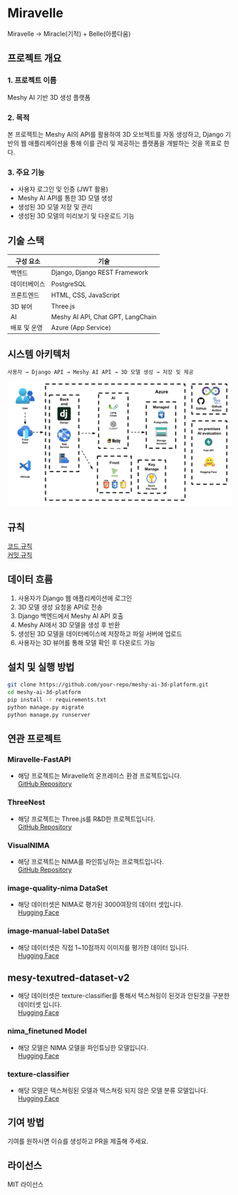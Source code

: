 # Miravelle
Miravelle → Miracle(기적) + Belle(아름다움)

## 프로젝트 개요

### 1. 프로젝트 이름
Meshy AI 기반 3D 생성 플랫폼

### 2. 목적
본 프로젝트는 Meshy AI의 API를 활용하여 3D 오브젝트를 자동 생성하고, Django 기반의 웹 애플리케이션을 통해 이를 관리 및 제공하는 플랫폼을 개발하는 것을 목표로 한다.

### 3. 주요 기능
- 사용자 로그인 및 인증 (JWT 활용)
- Meshy AI API를 통한 3D 모델 생성
- 생성된 3D 모델 저장 및 관리
- 생성된 3D 모델의 미리보기 및 다운로드 기능

## 기술 스택
| 구성 요소        | 기술 |
|----------------|------|
| 백엔드         | Django, Django REST Framework |
| 데이터베이스   | PostgreSQL |
| 프론트엔드     | HTML, CSS, JavaScript |
| 3D 뷰어       | Three.js |
| AI      | Meshy AI API, Chat GPT, LangChain |
| 배포 및 운영   | Azure (App Service) |

## 시스템 아키텍처
```
사용자 → Django API → Meshy AI API → 3D 모델 생성 → 저장 및 제공
```
![시스템 아키텍쳐](Docs/images/Architecture.png)

## 규칙
[코드 규칙](Docs/docs/code_convention.md)       
[커밋 규칙](Docs/docs/commit_rule.md)     

## 데이터 흐름
1. 사용자가 Django 웹 애플리케이션에 로그인
2. 3D 모델 생성 요청을 API로 전송
3. Django 백엔드에서 Meshy AI API 호출
4. Meshy AI에서 3D 모델을 생성 후 반환
5. 생성된 3D 모델을 데이터베이스에 저장하고 파일 서버에 업로드
6. 사용자는 3D 뷰어를 통해 모델 확인 후 다운로드 가능

## 설치 및 실행 방법
```bash
git clone https://github.com/your-repo/meshy-ai-3d-platform.git
cd meshy-ai-3d-platform
pip install -r requirements.txt
python manage.py migrate
python manage.py runserver
```

## 연관 프로젝트
### **Miravelle-FastAPI**    
- 해당 프로젝트는 Miravelle의 온프레미스 환경 프로젝트입니다.       
[GitHub Repository](https://github.com/eungyukm/Miravelle-FastAPI)     

### **ThreeNest**    
- 해당 프로젝트는 Three.js를 R&D한 프로젝트입니다.        
[GitHub Repository](https://github.com/eungyukm/ThreeNest)    

### **VisualNIMA**
- 해당 프로젝트는 NIMA를 파인튜닝하는 프로젝트입니다.        
[GitHub Repository](https://github.com/eungyukm/VisualNIMA.git)

### **image-quality-nima DataSet**
- 해당 데이터셋은 NIMA로 평가된 3000여장의 데이터 셋입니다.          
[Hugging Face](https://huggingface.co/datasets/eungyukm/image-quality-nima)

### **image-manual-label DataSet**
- 해당 데이터셋은 직접 1~10점까지 이미지를 평가한 데이터 입니다.        
[Hugging Face](https://huggingface.co/datasets/eungyukm/image-manual-label)

## **mesy-texutred-dataset-v2**
- 해당 데이터셋은 texture-classifier를 통해서 텍스쳐링이 된것과 안된것을 구분한 데이터셋 입니다.          
[Hugging Face](https://huggingface.co/datasets/suhyon/meshy-textured-dataset-v2) 

### **nima_finetuned Model**
- 해당 모델은 NIMA 모델을 파인튜닝한 모델입니다.      
[Hugging Face](https://huggingface.co/eungyukm/nima_finetuned)

### **texture-classifier**
- 해당 모델은 텍스쳐링된 모델과 텍스쳐링 되지 않은 모델 분류 모델입니다.        
[Hugging Face](https://huggingface.co/suhyon/texture-classifier)

## 기여 방법
기여를 원하시면 이슈를 생성하고 PR을 제출해 주세요. 

## 라이선스
MIT 라이선스
